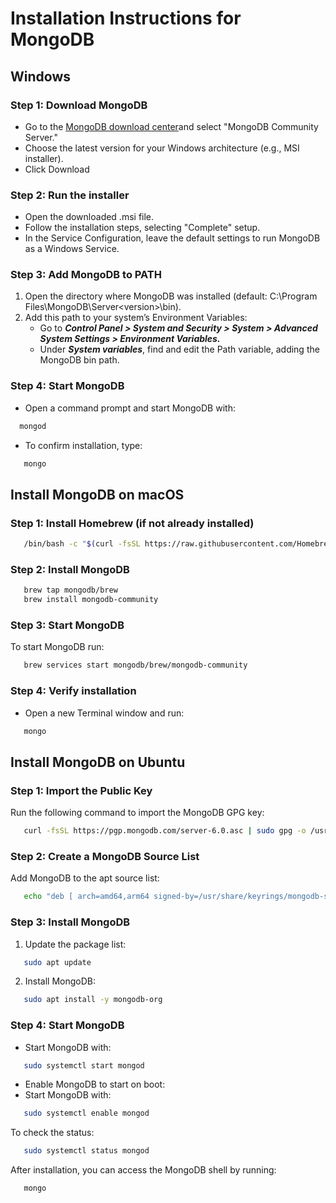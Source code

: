 # Installation Instructions for MongoDB

## Windows 

### Step 1: Download MongoDB
 - Go to the [MongoDB download center](https://www.mongodb.com/try/download/community)and select "MongoDB Community Server."
 - Choose the latest version for your Windows architecture (e.g., MSI installer).
 - Click Download

### Step 2: Run the installer
 - Open the downloaded .msi file.
 - Follow the installation steps, selecting "Complete" setup.
 - In the Service Configuration, leave the default settings to run MongoDB as a Windows Service.

### Step 3: Add MongoDB to PATH
 1. Open the directory where MongoDB was installed (default: C:\Program Files\MongoDB\Server\<version>\bin).
 2. Add this path to your system’s Environment Variables:
    - Go to ***Control Panel > System and Security > System > Advanced System Settings > Environment Variables.***
    - Under ***System variables***, find and edit the Path variable, adding the MongoDB bin path. 

### Step 4: Start MongoDB
 - Open a command prompt and start MongoDB with:
  ```bash
    mongod
  ```
 - To confirm installation, type:
 ```bash
    mongo 
  ```
 
##  Install MongoDB on macOS
### Step 1: Install Homebrew (if not already installed)
 ```bash 
    /bin/bash -c "$(curl -fsSL https://raw.githubusercontent.com/Homebrew/install/HEAD/install.sh)"
  ```

### Step 2: Install MongoDB
 ```bash 
    brew tap mongodb/brew
    brew install mongodb-community
```

### Step 3: Start MongoDB
To start MongoDB run:
 ```bash 
    brew services start mongodb/brew/mongodb-community
```

### Step 4: Verify installation
- Open a new Terminal window and run:
 ```bash
    mongo 
```

## Install MongoDB on Ubuntu

### Step 1: Import the Public Key
Run the following command to import the MongoDB GPG key:
 ```bash
    curl -fsSL https://pgp.mongodb.com/server-6.0.asc | sudo gpg -o /usr/share/keyrings/mongodb-server-6.0.gpg --dearmor 
```

### Step 2: Create a MongoDB Source List
Add MongoDB to the apt source list:
 ```bash
    echo "deb [ arch=amd64,arm64 signed-by=/usr/share/keyrings/mongodb-server-6.0.gpg ] https://repo.mongodb.org/apt/ubuntu $(lsb_release -cs)/mongodb-org/6.0 multiverse" | sudo tee /etc/apt/sources.list.d/mongodb-org-6.0.list
```

### Step 3: Install MongoDB
1. Update the package list:
 ```bash
    sudo apt update
```

2. Install MongoDB:
 ```bash
    sudo apt install -y mongodb-org
```

### Step 4: Start MongoDB
- Start MongoDB with:
 ```bash
    sudo systemctl start mongod
```
- Enable MongoDB to start on boot:
- Start MongoDB with:
 ```bash
    sudo systemctl enable mongod
```
To check the status:
 ```bash
    sudo systemctl status mongod
```

After installation, you can access the MongoDB shell by running:
 ```bash
    mongo
```